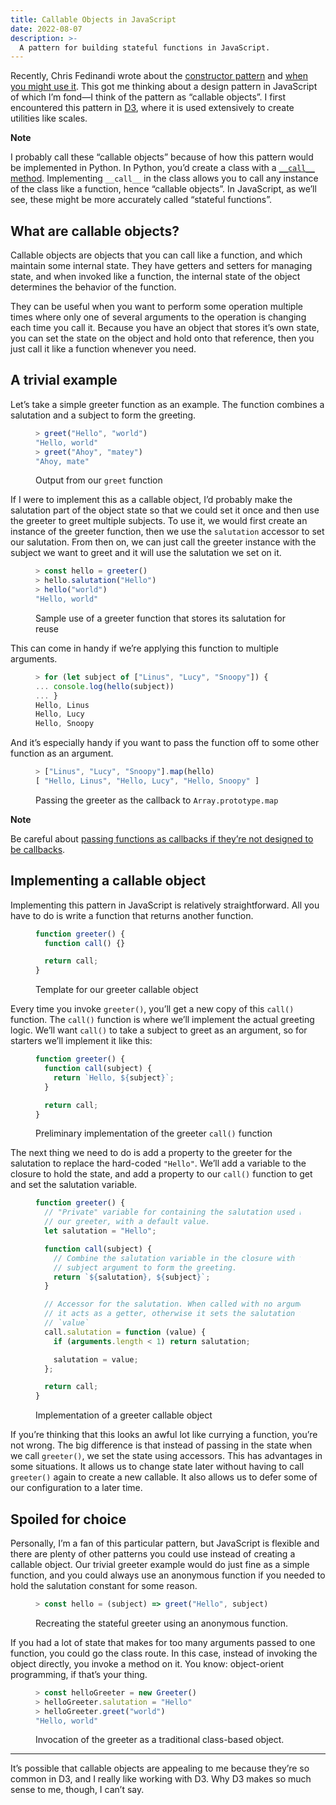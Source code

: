 ```yaml
---
title: Callable Objects in JavaScript
date: 2022-08-07
description: >-
  A pattern for building stateful functions in JavaScript.
---
```


Recently, Chris Fedinandi wrote about the [constructor
pattern](https://gomakethings.com/the-vanilla-js-constructor-pattern/) and [when
you might use
it](https://gomakethings.com/when-and-why-would-you-use-a-constructor-pattern-over-a-utility-library-or-standalone-functions-in-vanilla-javascript/).
This got me thinking about a design pattern in JavaScript of which I’m fond—I
think of the pattern as “callable objects”. I first encountered this pattern in
[D3](https://d3js.com), where it is used extensively to create utilities like
scales.

<aside>

**Note**

I probably call these “callable objects” because of how this pattern would be
implemented in Python. In Python, you’d create a class with a [`__call__`
method](https://docs.python.org/3/reference/datamodel.html?highlight=__call__#object.__call__).
Implementing `__call__` in the class allows you to call any instance of the
class like a function, hence “callable objects”. In JavaScript, as we’ll see,
these might be more accurately called “stateful functions”.

</aside>

## What are callable objects?

Callable objects are objects that you can call like a function, and which
maintain some internal state. They have getters and setters for managing state,
and when invoked like a function, the internal state of the object determines
the behavior of the function.

They can be useful when you want to perform some operation multiple times where
only one of several arguments to the operation is changing each time you call
it. Because you have an object that stores it’s own state, you can set the
state on the object and hold onto that reference, then you just call it like a
function whenever you need.

## A trivial example

Let’s take a simple greeter function as an example. The function combines a
salutation and a subject to form the greeting.

<figure>

```js
> greet("Hello", "world")
"Hello, world"
> greet("Ahoy", "matey")
"Ahoy, mate"
```

<figcaption>Output from our <code>greet</code> function</figcaption>
</figure>

If I were to implement this as a callable object, I’d probably make the
salutation part of the object state so that we could set it once and then use
the greeter to greet multiple subjects. To use it, we would first create an
instance of the greeter function, then we use the `salutation` accessor to set
our salutation. From then on, we can just call the greeter instance with the
subject we want to greet and it will use the salutation we set on it.

<figure>

```js
> const hello = greeter()
> hello.salutation("Hello")
> hello("world")
"Hello, world"
```

<figcaption>Sample use of a greeter function that stores its salutation for
reuse</figcaption>
</figure>

This can come in handy if we’re applying this function to multiple arguments.

<figure>

```js
> for (let subject of ["Linus", "Lucy", "Snoopy"]) {
... console.log(hello(subject))
... }
Hello, Linus
Hello, Lucy
Hello, Snoopy
```

<figcaption></figcaption>
</figure>

And it’s especially handy if you want to pass the function off to some other
function as an argument.

<figure>

```js
> ["Linus", "Lucy", "Snoopy"].map(hello)
[ "Hello, Linus", "Hello, Lucy", "Hello, Snoopy" ]
```

<figcaption>Passing the greeter as the callback to
<code>Array.prototype.map</code></figcaption>
</figure>

<aside>

**Note**

Be careful about [passing functions as callbacks if they’re not designed to be
callbacks](https://jakearchibald.com/2021/function-callback-risks/).

</aside>

## Implementing a callable object

Implementing this pattern in JavaScript is relatively straightforward. All you
have to do is write a function that returns another function.

<figure>

```js
function greeter() {
  function call() {}

  return call;
}
```

<figcaption>Template for our greeter callable object</figcaption>
</figure>

Every time you invoke `greeter()`, you’ll get a new copy of this `call()`
function. The `call()` function is where we’ll implement the actual greeting
logic. We’ll want `call()` to take a subject to greet as an argument, so for
starters we’ll implement it like this:

<figure>

```js
function greeter() {
  function call(subject) {
    return `Hello, ${subject}`;
  }

  return call;
}
```

<figcaption>Preliminary implementation of the greeter <code>call()</code>
function</figcaption>
</figure>

The next thing we need to do is add a property to the greeter for the salutation
to replace the hard-coded `"Hello"`. We’ll add a variable to the closure to hold
the state, and add a property to our `call()` function to get and set the
salutation variable.

<figure>

```js
function greeter() {
  // "Private" variable for containing the salutation used by
  // our greeter, with a default value.
  let salutation = "Hello";

  function call(subject) {
    // Combine the salutation variable in the closure with the
    // subject argument to form the greeting.
    return `${salutation}, ${subject}`;
  }

  // Accessor for the salutation. When called with no argument,
  // it acts as a getter, otherwise it sets the salutation to
  // `value`
  call.salutation = function (value) {
    if (arguments.length < 1) return salutation;

    salutation = value;
  };

  return call;
}
```

<figcaption>Implementation of a greeter callable object</figcaption>
</figure>

If you’re thinking that this looks an awful lot like currying a function, you’re
not wrong. The big difference is that instead of passing in the state when we
call `greeter()`, we set the state using accessors. This has advantages in some
situations. It allows us to change state later without having to call
`greeter()` again to create a new callable. It also allows us to defer some of
our configuration to a later time.

## Spoiled for choice

Personally, I’m a fan of this particular pattern, but JavaScript is flexible
and there are plenty of other patterns you could use instead of creating a
callable object. Our trivial greeter example would do just fine as a simple
function, and you could always use an anonymous function if you needed to hold
the salutation constant for some reason.

<figure>

```js
> const hello = (subject) => greet("Hello", subject)
```

<figcaption>Recreating the stateful greeter using an anonymous
function.</figcaption>
</figure>

If you had a lot of state that makes for too many arguments passed to one
function, you could go the class route. In this case, instead of invoking the
object directly, you invoke a method on it. You know: object-orient programming,
if that’s your thing.

<figure>

```js
> const helloGreeter = new Greeter()
> helloGreeter.salutation = "Hello"
> helloGreeter.greet("world")
"Hello, world"
```

<figcaption>Invocation of the greeter as a traditional class-based
object.</figcaption>
</figure>

---

It’s possible that callable objects are appealing to me because they’re so
common in D3, and I really like working with D3. Why D3 makes so much sense to
me, though, I can’t say.
